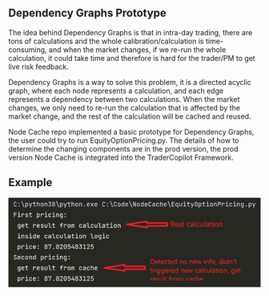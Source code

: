 ## Dependency Graphs Prototype

The idea behind Dependency Graphs is that in intra-day trading, there are tons of calculations and the whole calibration/calculation is time-consuming, and when the market changes, if we re-run the whole calculation, it could take time and therefore is hard for the trader/PM to get live risk feedback.

Dependency Graphs is a way to solve this problem, it is a directed acyclic graph, where each node represents a calculation, and each edge represents a dependency between two calculations. When the market changes, we only need to re-run the calculation that is affected by the market change, and the rest of the calculation will be cached and reused.

Node Cache repo implemented a basic prototype for Dependency Graphs, the user could try to run EquityOptionPricing.py. The details of how to determine the changing components are in the prod version, the prod version Node Cache is integrated into the TraderCopilot Framework.

## Example

![Example Image](res/images/example.png)
